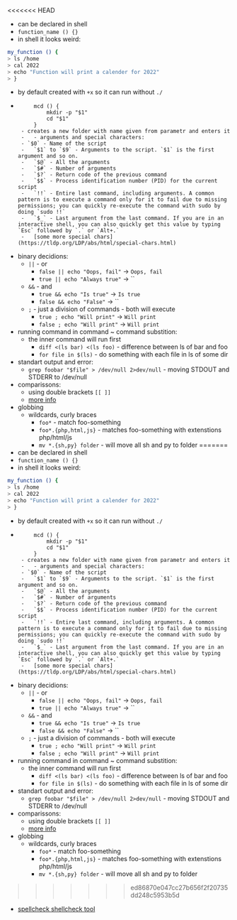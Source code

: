 <<<<<<< HEAD
- can be declared in shell
- `function_name () {}`
- in shell it looks weird:
```sh
my_function () {
> ls /home
> cal 2022
> echo "Function will print a calender for 2022"
> }
```
- by default created with `+x` so it can run without `./`
-  ```
		mcd () {
			mkdir -p "$1"
			cd "$1"
		}
	- creates a new folder with name given from parametr and enters it
	- 	- arguments and special characters:
	- `$0` - Name of the script
	-   `$1` to `$9` - Arguments to the script. `$1` is the first argument and so on.
	-   `$@` - All the arguments
	-   `$#` - Number of arguments
	-   `$?` - Return code of the previous command
	-   `$$` - Process identification number (PID) for the current script
	-   `!!` - Entire last command, including arguments. A common pattern is to execute a command only for it to fail due to missing permissions; you can quickly re-execute the command with sudo by doing `sudo !!`
	-   `$_` - Last argument from the last command. If you are in an interactive shell, you can also quickly get this value by typing `Esc` followed by `.` or `Alt+.`
	-   [some more special chars](https://tldp.org/LDP/abs/html/special-chars.html)
-   binary decidions:
	-   `||` - or
		-   `false || echo "Oops, fail"` → `Oops, fail`
		-   `true || echo "Always true"` → ``
	- `&&` - and
		- `true && echo "Is true"` → `Is true`
		- `false && echo "False"` → ``
	- `;` - just a division of commands - both will execute
		- `true ; echo "Will print"` → `Will print`
		- `false ; echo "Will print"` → `Will print`
- running command in command ~ command substition:
	- the inner command will run first
		- `diff <(ls bar) <(ls foo)` - difference between ls of bar and foo
		- `for file in $(ls)` - do something with each file in ls of some dir
- standart output and error:
	- `grep foobar "$file" > /dev/null 2>dev/null` - moving STDOUT and STDERR to /dev/null
- comparissons:
	- using double brackets `[[ ]]`
	- [more info](http://mywiki.wooledge.org/BashFAQ/031)
- globbing
	- wildcards, curly braces
		- `foo*` - match foo-something
		- `foo*.{php,html,js}` - matches foo-something with extenstions php/html/js
		- `mv *.{sh,py} folder` - will move all sh and py to folder
=======
- can be declared in shell
- `function_name () {}`
- in shell it looks weird:
```sh
my_function () {
> ls /home
> cal 2022
> echo "Function will print a calender for 2022"
> }
```
- by default created with `+x` so it can run without `./`
-  ```
		mcd () {
			mkdir -p "$1"
			cd "$1"
		}
	- creates a new folder with name given from parametr and enters it
	- 	- arguments and special characters:
	- `$0` - Name of the script
	-   `$1` to `$9` - Arguments to the script. `$1` is the first argument and so on.
	-   `$@` - All the arguments
	-   `$#` - Number of arguments
	-   `$?` - Return code of the previous command
	-   `$$` - Process identification number (PID) for the current script
	-   `!!` - Entire last command, including arguments. A common pattern is to execute a command only for it to fail due to missing permissions; you can quickly re-execute the command with sudo by doing `sudo !!`
	-   `$_` - Last argument from the last command. If you are in an interactive shell, you can also quickly get this value by typing `Esc` followed by `.` or `Alt+.`
	-   [some more special chars](https://tldp.org/LDP/abs/html/special-chars.html)
-   binary decidions:
	-   `||` - or
		-   `false || echo "Oops, fail"` → `Oops, fail`
		-   `true || echo "Always true"` → ``
	- `&&` - and
		- `true && echo "Is true"` → `Is true`
		- `false && echo "False"` → ``
	- `;` - just a division of commands - both will execute
		- `true ; echo "Will print"` → `Will print`
		- `false ; echo "Will print"` → `Will print`
- running command in command ~ command substition:
	- the inner command will run first
		- `diff <(ls bar) <(ls foo)` - difference between ls of bar and foo
		- `for file in $(ls)` - do something with each file in ls of some dir
- standart output and error:
	- `grep foobar "$file" > /dev/null 2>dev/null` - moving STDOUT and STDERR to /dev/null
- comparissons:
	- using double brackets `[[ ]]`
	- [more info](http://mywiki.wooledge.org/BashFAQ/031)
- globbing
	- wildcards, curly braces
		- `foo*` - match foo-something
		- `foo*.{php,html,js}` - matches foo-something with extenstions php/html/js
		- `mv *.{sh,py} folder` - will move all sh and py to folder
>>>>>>> ed86870e047cc27b656f2f20735dd248c5953b5d
- [spellcheck shellcheck tool](https://github.com/koalaman/shellcheck)